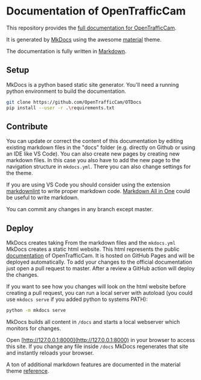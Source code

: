 # Documentation of OpenTrafficCam

This repository provides the [full documentation for OpenTrafficCam](opentrafficcam.org).

It is generated by [MkDocs](https://www.mkdocs.org/) using the awesome [material](https://squidfunk.github.io/mkdocs-material/) theme.

The documentation is fully written in [Markdown](https://python-markdown.github.io/).


## Setup

MkDocs is a python based static site generator. You'll need a running python environment to build the documentation.

```bash
git clone https://github.com/OpenTrafficCam/OTDocs
pip install --user -r .\requirements.txt
```

## Contribute

You can update or correct the content of this documentation by editing existing markdown files in the "docs" folder (e.g. directly on Github or using an IDE like VS Code). You can also create new pages by creating new markdown files. In this case you also have to add the new page to the navigation structure in ```mkdocs.yml```. There you can also change settings for the theme.

If you are using VS Code you should consider using the extension [markdownlint](https://marketplace.visualstudio.com/items?itemName=DavidAnson.vscode-markdownlint) to write proper markdown code. [Markdown All in One](https://marketplace.visualstudio.com/items?itemName=yzhang.markdown-all-in-one) could be useful to write markdown.

You can commit any changes in any branch except master.

## Deploy

MkDocs creates taking From the markdown files and the ```mkdocs.yml``` MkDocs creates a static html website. This html represents the public [documentation](https://opentrafficcam.org) of OpenTrafficCam. It is hosted on GitHub Pages and will be deployed automatically. 
To add your changes to the official documentation just open a pull request to master. After a review a GitHub action will deploy the changes.

If you want to see how you changes will look on the html website before creating a pull request, you can run a local server with autoload (you could use ```mkdocs serve``` if you added python to systems PATH):

```bash
python -m mkdocs serve
```

MkDocs builds all content in ```/docs``` and starts a local webserver which monitors for changes.

Open [http://127.0.0.1:8000](http://127.0.0.1:8000) in your browser to access this site. If you change any file inside ```/docs``` MkDocs regenerates that site and instantly reloads your browser.

A ton of additional markdown features are documented in the material theme [reference](https://squidfunk.github.io/mkdocs-material/reference/abbreviations/).


